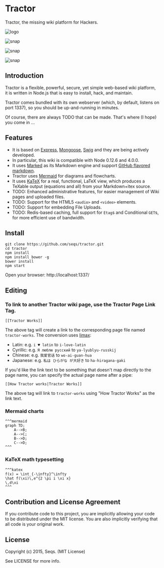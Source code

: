 # Tractor

Tractor, the missing wiki platform for Hackers.

![logo](https://raw.githubusercontent.com/seqs/tractor/master/public/assets/images/logo.png)

![snap](https://raw.githubusercontent.com/seqs/tractor/master/public/assets/images/snap-1.png)

![snap](https://raw.githubusercontent.com/seqs/tractor/master/public/assets/images/snap-2.png)

![snap](https://raw.githubusercontent.com/seqs/tractor/master/public/assets/images/snap-3.png)

## Introduction

Tractor is a flexible, powerful, secure, yet simple web-based wiki platform, it is written in Node.js that is easy to install, hack, and maintain.

Tractor comes bundled with its own webserver (which, by default, listens on port 1337), so you should be up-and-running in minutes.

Of course, there are always TODO that can be made. That's where (I hope) you come in ...

## Features

* It is based on [Express](http://expressjs.com/), [Mongoose](http://mongoosejs.com/), [Swig](http://paularmstrong.github.io/swig/) and they are being actively developed.
* In particular, this wiki is compatible with Node 0.12.6 and 4.0.0.
* It uses [Marked](https://github.com/chjj/marked) as its Markdown engine and support [GitHub flavored markdown](https://help.github.com/articles/github-flavored-markdown).
* Tractor uses [Mermaid](http://knsv.github.io/mermaid/) for diagrams and flowcharts.
* It uses [KaTeX](https://khan.github.io/KaTeX/) for a real, functional, LaTeX view, which produces a TeXable output (equations and all) from your Markdown+itex source.
* TODO: Enhanced administrative features, for easier management of Wiki pages and uploaded files.
* TODO: Support for the HTML5 `<audio>` and `<video>` elements.
* TODO: Support for embedding File Uploads.
* TODO: Redis-based caching, full support for `Etag`s and Conditional `GET`s, for more efficient use of bandwidth.


## Install

```
git clone https://github.com/seqs/tractor.git
cd tractor
npm install
npm install bower -g
bower install
npm start
```

Open your browser: http://localhost:1337/


## Editing

### To link to another Tractor wiki page, use the Tractor Page Link Tag.

```
[[Tractor Works]]
```

The above tag will create a link to the corresponding page file named `tractor-works`. The conversion uses [limax](https://github.com/lovell/limax):

* Latin: e.g. `i ♥ latin` to `i-love-latin`
* Cyrillic: e.g. `Я люблю русский` to `ya-lyublyu-russkij`
* Chinese: e.g. `我爱官话` to `wo-ai-guan-hua`
* Japanese: e.g. `私は ひらがな が大好き` to `ha-hiragana-gaki`

If you'd like the link text to be something that doesn't map directly to the page name, you can specify the actual page name after a pipe:

```
[[How Tractor works|Tractor Works]]
```

The above tag will link to `tractor-works` using "How Tractor Works" as the link text.

### Mermaid charts

```
^^^mermaid
graph TD;
    A-->B;
    A-->C;
    B-->D;
    C-->D;
^^^
```

### KaTeX math typesetting

```
^^^katex
f(x) = \int_{-\infty}^\infty
\hat f(\xi)\,e^{2 \pi i \xi x}
\,d\xi
^^^
```

## Contribution and License Agreement

If you contribute code to this project, you are implicitly allowing your code to be distributed under the MIT license. You are also implicitly verifying that all code is your original work.


## License

Copyright (c) 2015, Seqs. (MIT License)

See LICENSE for more info.

